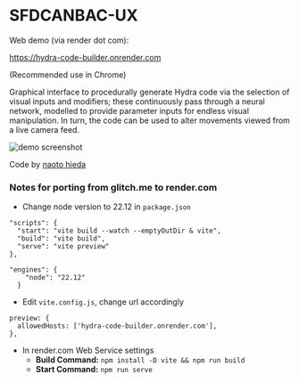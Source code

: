 SFDCANBAC-UX
========

Web demo (via render dot com):

https://hydra-code-builder.onrender.com

(Recommended use in Chrome)

Graphical interface to procedurally generate Hydra code via the selection of visual inputs and modifiers; these continuously pass through a neural network, modelled to provide parameter inputs for endless visual manipulation. In turn, the code can be used to alter movements viewed from a live camera feed.

![demo screenshot](https://modina.eu/wp-content/uploads/2025/08/Screenshot-2025-08-19-at-17.25.37-scaled.png)

Code by [naoto hieda](https://naotohieda.com)

### Notes for porting from glitch.me to render.com

- Change node version to 22.12 in `package.json`

```
"scripts": {
  "start": "vite build --watch --emptyOutDir & vite",
  "build": "vite build",
  "serve": "vite preview"
},
```

```  
"engines": {
    "node": "22.12"
  }
```

- Edit `vite.config.js`, change url accordingly
```
preview: {
  allowedHosts: ['hydra-code-builder.onrender.com'],
},
```

- In render.com Web Service settings
  - **Build Command:**
  `npm install -D vite && npm run build`
  - **Start Command:**
  `npm run serve`
